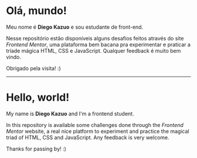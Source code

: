 <h1>Olá, mundo!</h1>

<p>Meu nome é <strong>Diego Kazuo</strong> e sou estudante de front-end.</p>

<p>Nesse repositório estão disponíveis alguns desafios feitos através do site <em>Frontend Mentor</em>,
uma plataforma bem bacana pra experimentar e praticar a tríade mágica HTML, CSS e JavaScript.
Qualquer feedback é muito bem vindo.</p>

<p>Obrigado pela visita! :)</p>


---------------------------------------------------------------------------------------------

<h1>Hello, world!</h1>

<p>My name is <strong>Diego Kazuo</strong> and I'm a frontend student.</p>

<p>In this repository is available some challenges done through the <em>Frontend Mentor</em> website,
a real nice platform to experiment and practice the magical triad of HTML, CSS and JavaScript.
Any feedback is very welcome.</p>

<p>Thanks for passing by! :)</p>
